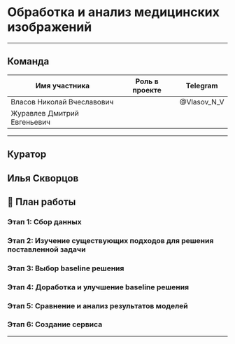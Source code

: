 #  Обработка и анализ медицинских изображений

---

##  Команда

| Имя участника      | Роль в проекте        | Telegram             |
|--------------------|------------------------|----------------------------|
| Власов Николай Вчеславович        |  | @Vlasov_N_V |
| Журавлев Дмитрий Евгеньевич      |           |  |
---

## Куратор

**Илья Скворцов**  
---

## 📅 План работы

### Этап 1: Сбор данных

### Этап 2: Изучение существующих подходов для решения поставленной задачи

### Этап 3: Выбор baseline решения

### Этап 4: Доработка и улучшение baseline решения

### Этап 5: Сравнение и анализ результатов моделей

### Этап 6: Создание сервиса
---

